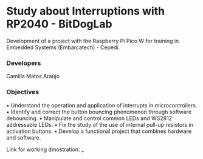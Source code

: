 # Study about Interruptions with RP2040 - BitDogLab
Development of a project with the Raspberry Pi Pico W for training in Embedded Systems (Embarcatech) - Cepedi. 

### Developers
Camilla Matos Araújo

### Objectives
• Understand the operation and application of interrupts in microcontrollers.
• Identify and correct the button bouncing phenomenon through software debouncing.
• Manipulate and control common LEDs and WS2812 addressable LEDs.
• Fix the study of the use of internal pull-up resistors in activation buttons.
• Develop a functional project that combines hardware and software.

Link for working dmostration:
_
